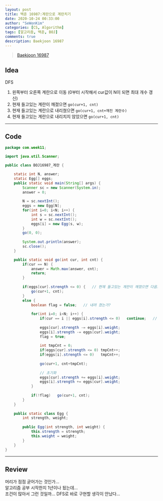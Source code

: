 ```yaml
---
layout: post
title: 백준 16987:계란으로 계란치기
date: 2020-10-24 00:33:00
author: "SeWonKim"
categories: [CS, Algorithm]
tags: [알고리즘, 백준, BOJ]
comments: true
description: Baekjoon 16987
---
```


> [Baekjoon 16987](https://www.acmicpc.net/problem/16987)

## Idea

DFS

1. 왼쪽부터 오른쪽 계란으로 이동 (0부터 시작해서 cur값이 N이 되면 최대 개수 갱신)
2. 현재 들고있는 계란이 깨졌으면 `go(cur+1, cnt)`
3. 현재 들고있는 계란으로 내리쳤으면 `go(cur+1, cnt+깨진 계란수)`
4. 현재 들고있는 계란으로 내리치지 않았으면 `go(cur+1, cnt)`

---

## Code

```java
package com.week11;

import java.util.Scanner;

public class BOJ16987_계란 {

	static int N, answer;
	static Egg[] eggs;
	public static void main(String[] args) {
		Scanner sc = new Scanner(System.in);
		answer = 0;
		
		N = sc.nextInt();
		eggs = new Egg[N];
		for(int i=0; i<N; i++) {
			int s = sc.nextInt();
			int w = sc.nextInt();
			eggs[i] = new Egg(s, w);
		}
		go(0, 0);
		
		System.out.println(answer);
		sc.close();
	}

	public static void go(int cur, int cnt) {
		if(cur == N) {
			answer = Math.max(answer, cnt);
			return;
		}
		
		if(eggs[cur].strength <= 0) {	// 현재 들고있는 계란이 깨졌으면 다음으로 넘어감
			go(cur+1, cnt);
		}
		else {
			boolean flag = false;	// 내려 쳤는가?
			
			for(int i=0; i<N; i++) {
				if(cur == i || eggs[i].strength <= 0)	continue;	// 들고있는 계란 or 깨진 계란이면 skip
				
				eggs[cur].strength -= eggs[i].weight;
				eggs[i].strength -= eggs[cur].weight;
				flag = true;
				
				int tmpCnt = 0;
				if(eggs[cur].strength <= 0)	tmpCnt++;
				if(eggs[i].strength <= 0)	tmpCnt++;
				
				go(cur+1, cnt+tmpCnt);
				
				// 초기화
				eggs[cur].strength += eggs[i].weight;
				eggs[i].strength += eggs[cur].weight;
			}
			
			if(!flag)	go(cur+1, cnt);
		}
	}
	
	public static class Egg {
		int strength, weight;
		
		public Egg(int strength, int weight) {
			this.strength = strength;
			this.weight = weight;
		}
	}
}

```

---

## Review

머리가 점점 굳어가는 것인가...    
알고리즘 공부 시작한지 1년이나 됬는데...    
조건이 많아서 그런 것일까... DFS로 바로 구현할 생각이 안났다...
